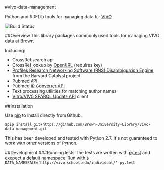 #vivo-data-management

Python and RDFLib tools for managing data for [VIVO](http://vivoweb.org).


[![Build Status](https://secure.travis-ci.org/Brown-University-Library/vivo-data-management.png?branch=master)](http://travis-ci.org/Brown-University-Library/vivo-data-management)

##Overview
This library packages commonly used tools for managing VIVO data at Brown.

Including:

 - CrossRef search api
 - CrossRef lookup by [OpenURL](http://labs.crossref.org/openurl/) (requires key)
 - [Profiles Research Networking Software (RNS) Disambiguation Engine](http://profiles.catalyst.harvard.edu/docs/ProfilesRNS_DisambiguationEngine.pdf) from the Harvard Catalyst project
 -  Pubmed API
 - Pubmed [ID Converter API](https://www.ncbi.nlm.nih.gov/pmc/tools/id-converter-api/)
 - Text processing utilities for matching author names
 - [Vitro/VIVO SPARQL Update API](https://wiki.duraspace.org/display/VIVO/The+SPARQL+Update+API) client

##Installation

Use [pip](https://pypi.python.org/pypi/pip) to install directly from Github.

`$pip install git+https://github.com/Brown-University-Library/vivo-data-management.git`

This has been developed and tested with Python 2.7.  It's not guaranteed to work with other versions of Python.

##Development
###Running tests
The tests are written with [pytest](http://pytest.org/latest/) and exepect a default namespace.  Run with `$ DATA_NAMESPACE='http://vivo.school.edu/individual/' py.test`
